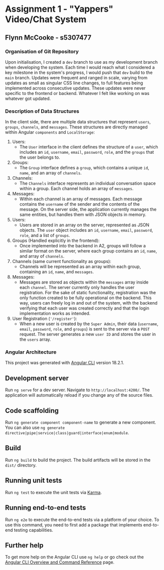 # Assignment 1 - "Yappers" Video/Chat System

## Flynn McCooke - s5307477

### Organisation of Git Repository
Upon initialisation, I created a `dev` branch to use as my development branch when developing the system.
Each time I would reach what I considered a key milestone in the system's progress, I would push that `dev` build to the `main` branch.
Updates were frequent and ranged in scale, varying from updates as small as singular CSS line changes, to full features being implemented across consecutive updates.
These updates were never specific to the frontend or backend. Whatever I felt like working on was whatever got updated.

### Description of Data Structures
In the client side, there are multiple data structures that represent `users`, `groups`, `channels`, and `messages`.
These structures are directly managed within Angular `components` and `LocalStorage`:
1. Users:
    - The `User` interface in the client defines the structure of a `user`, which includes an `id`, `username`, `email`, `password`, `role`, and the `groups` that the user belongs to.
2. Groups:
    - The `Group` interface defines a `group`, which contains a unique `id`, `name`, and an array of `channels`.
3. Channels:
    - The `Channels` interface represents an individual conversation space within a group. Each channel holds an array of `messages`.
4. Messages:
    - Within each channel is an array of messages. Each message contains the `username` of the sender and the contents of the message.
On the server side, the application currently manages the same entities, but handles them with JSON objects in memory.
1. Users:
    - Users are stored in an array on the server, represented as JSON objects. The `user` object includes an `id`, `username`, `email`, `password`, `role`, and a list of `groups`.
2. Groups (Handled explicitly in the frontend):
    - Once implemented into the backend in A2, groups will follow a similar format on the server, where each group contains an `id`, `name`, and array of `channels`.
3. Channels (same current functionality as groups):
    - Channels will be represented as an array within each group, containing an `id`, `name`, and `messages`.
4. Messages:
    - Messages are stored as objects within the `messages` array inside each `channel`.
The server currently only handles the user registration. For the sake of static functionality, registration was the only function created to be fully operational on the backend.
This way, users can freely log in and out of the system, with the backend verifying that each user was created correctly and that the login implementation works as intended.
1. User Registration (`'/register'`):
    - When a new user is created by the `Super Admin`, their data (`username`, `email`, `password`, `role`, and `groups`) is sent to the server via a `POST` request. The server generates a new `user ID` and stores the user in the `users` array.

### Angular Architecture

This project was generated with [Angular CLI](https://github.com/angular/angular-cli) version 18.2.1.

## Development server

Run `ng serve` for a dev server. Navigate to `http://localhost:4200/`. The application will automatically reload if you change any of the source files.

## Code scaffolding

Run `ng generate component component-name` to generate a new component. You can also use `ng generate directive|pipe|service|class|guard|interface|enum|module`.

## Build

Run `ng build` to build the project. The build artifacts will be stored in the `dist/` directory.

## Running unit tests

Run `ng test` to execute the unit tests via [Karma](https://karma-runner.github.io).

## Running end-to-end tests

Run `ng e2e` to execute the end-to-end tests via a platform of your choice. To use this command, you need to first add a package that implements end-to-end testing capabilities.

## Further help

To get more help on the Angular CLI use `ng help` or go check out the [Angular CLI Overview and Command Reference](https://angular.dev/tools/cli) page.
